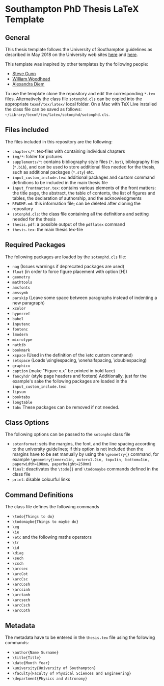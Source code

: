 # Southampton PhD Thesis LaTeX Template

## General
This thesis template follows the University of Southampton guidelines as described in May 2018 on the University web sites [here](https://www.southampton.ac.uk/quality/pgr/research_degree_candidature/completion.page) and [here](https://library.soton.ac.uk/thesis/templates).

This template was inspired by other templates by the following people:
* [Steve Gunn](https://www.overleaf.com/latex/templates/university-of-southampton-thesis-template/wdnqpnjwspqp)
* [William Woodhead](https://github.com/lux01/soton-thesis)
* [Alexandra Diem](https://github.com/akdiem/phd_thesis_template)

To use the template clone the repository and edit the corresponding `*.tex` files. Alternatively the class file `sotonphd.cls` can be copied into the appropriate `texmf/tex/latex/` local folder. On a Mac with TeX Live installed the class file can be saved as follows: `~/Library/texmf/tex/latex/sotonphd/sotonphd.cls`.

## Files included
The files included in this repository are the following:
* `chapters/*`: tex-files with containing individual chapters
* `img/*`: folder for pictures
* `supplements/*`: contains bibliography style files (`*.bst`), biblography files (`*.bib`), and can be used to store additional files needed for the thesis, such as additional packages (`*.sty`) etc.
* `input_custom_include.tex`: additional packages and custom command definitions to be included in the main thesis file
*  `input_frontmatter.tex`: contains various elements of the front matters: the title page, the abstract, the table of contents, the list of figures and tables, the declaration of authorship, and the acknowledgments
* `README.md`: this information file; can be deleted after cloning the repository
* `sotonphd.cls`: the class file containing all the definitions and setting needed for the thesis
* `thesis.pdf`: a possible output of the `pdflatex` command
* `thesis.tex`: the main thesis tex-file

## Required Packages
The following packages are loaded by the `sotonphd.cls` file:
* `nag` (Issues warnings if deprecated packages are used)
* `float`  (in order to force figure placement with option [H])
* `geometry`
* `mathtools`
* `amsfonts`
* `amssymb`
* `parskip` (Leave some space between paragraphs instead of indenting a new paragraph)
* `xcolor`
* `hyperref`
* `babel`
* `inputenc`
* `fontenc`
* `lmodern`
* `microtype`
* `natbib`
* `bookmark`
* `xspace` (Used in the definition of the \\etc custom command)
* `setspace` (Loads \\singlespacing, \\onehalfspacing, \\doublespacing)
* `graphicx`
* `caption` (make "Figure x.x" be printed in bold face)
* `fancyhdr` (style page headers and footers)
Additionally, just for the example's sake the following packages are loaded in the `input_custom_include.tex`:
* `lipsum`
* `booktabs`
* `longtable`
* `tabu`
These packages can be removed if not needed.

## Class Options
The following options can be passed to the `sotonphd` class file
* `sotonformat`: sets the margins, the font, and the line spacing according to the university guidelines; if this option is not included then the margins have to be set manually by using the `\geometry{}` command, for example `\geometry{inner=1in, outer=1.2in, top=1in, bottom=1in, paperwidth=190mm, paperheight=250mm}`
* `final`: deactivates the `\todo{}` and `\todomaybe` commands defined in the class file
* `print`: disable colourful links

## Command Definitions
The class file defines the following commands
* `\todo{Things to do}`
* `\todomaybe{Things to maybe do}`
* `\eg`
* `\ie`
* `\etc`
and the following maths operators
* `\tr`
* `\id`
* `\diag`
* `\sech`
* `\csch`
* `\arcsec`
* `\arcCot`
* `\arcCsc`
* `\arcCosh`
* `\arcsinh`
* `\arctanh`
* `\arcsech`
* `\arcCsch`
* `\arcCoth`

## Metadata
The metadata have to be entered in the `thesis.tex` file using the following commands:
* `\author{Name Surname}`
* `\title{Title}`
* `\date{Month Year}`
* `\university{University of Southampton}`
* `\faculty{Faculty of Physical Sciences and Engineering}`
* `\department{Physics and Astronomy}`
